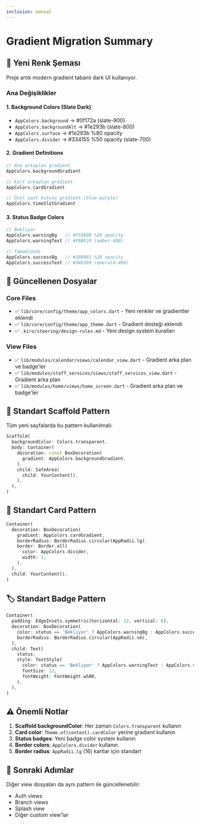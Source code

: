 ```yaml
---
inclusion: manual
---
```


# Gradient Migration Summary

## 🎨 Yeni Renk Şeması

Proje artık modern gradient tabanlı dark UI kullanıyor.

### Ana Değişiklikler

#### 1. Background Colors (Slate Dark)
- `AppColors.background` → #0f172a (slate-900)
- `AppColors.backgroundAlt` → #1e293b (slate-800)
- `AppColors.surface` → #1e293b %80 opacity
- `AppColors.divider` → #334155 %50 opacity (slate-700)

#### 2. Gradient Definitions
```dart
// Ana arkaplan gradient
AppColors.backgroundGradient

// Kart arkaplan gradient
AppColors.cardGradient

// Özel saat kutusu gradient (blue-purple)
AppColors.timeSlotGradient
```

#### 3. Status Badge Colors
```dart
// Bekliyor
AppColors.warningBg   // #F59E0B %20 opacity
AppColors.warningText // #FBBF24 (amber-400)

// Tamamlandı
AppColors.successBg   // #10B981 %20 opacity
AppColors.successText // #34D399 (emerald-400)
```

## 📝 Güncellenen Dosyalar

### Core Files
- ✅ `lib/core/config/theme/app_colors.dart` - Yeni renkler ve gradientler eklendi
- ✅ `lib/core/config/theme/app_theme.dart` - Gradient desteği eklendi
- ✅ `.kiro/steering/design-rules.md` - Yeni design system kuralları

### View Files
- ✅ `lib/modules/calendar/views/calendar_view.dart` - Gradient arka plan ve badge'ler
- ✅ `lib/modules/staff_services/views/staff_services_view.dart` - Gradient arka plan
- ✅ `lib/modules/home/views/home_screen.dart` - Gradient arka plan ve badge'ler

## 🎯 Standart Scaffold Pattern

Tüm yeni sayfalarda bu pattern kullanılmalı:

```dart
Scaffold(
  backgroundColor: Colors.transparent,
  body: Container(
    decoration: const BoxDecoration(
      gradient: AppColors.backgroundGradient,
    ),
    child: SafeArea(
      child: YourContent(),
    ),
  ),
)
```

## 🎨 Standart Card Pattern

```dart
Container(
  decoration: BoxDecoration(
    gradient: AppColors.cardGradient,
    borderRadius: BorderRadius.circular(AppRadii.lg),
    border: Border.all(
      color: AppColors.divider,
      width: 1,
    ),
  ),
  child: YourContent(),
)
```

## 🏷️ Standart Badge Pattern

```dart
Container(
  padding: EdgeInsets.symmetric(horizontal: 12, vertical: 6),
  decoration: BoxDecoration(
    color: status == 'Bekliyor' ? AppColors.warningBg : AppColors.successBg,
    borderRadius: BorderRadius.circular(AppRadii.sm),
  ),
  child: Text(
    status,
    style: TextStyle(
      color: status == 'Bekliyor' ? AppColors.warningText : AppColors.successText,
      fontSize: 12,
      fontWeight: FontWeight.w500,
    ),
  ),
)
```

## ⚠️ Önemli Notlar

1. **Scaffold backgroundColor**: Her zaman `Colors.transparent` kullanın
2. **Card color**: `Theme.of(context).cardColor` yerine gradient kullanın
3. **Status badges**: Yeni badge color system kullanın
4. **Border colors**: `AppColors.divider` kullanın
5. **Border radius**: `AppRadii.lg` (16) kartlar için standart

## 🚀 Sonraki Adımlar

Diğer view dosyaları da aynı pattern ile güncellenebilir:
- Auth views
- Branch views
- Splash view
- Diğer custom view'lar
